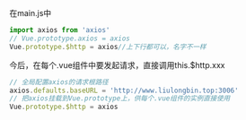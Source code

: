 在main.js中
```js
import axios from 'axios'
// Vue.prototype.axios = axios
Vue.prototype.$http = axios//上下行都可以，名字不一样
```

今后，在每个.vue组件中要发起请求，直接调用this.$http.xxx
```js
// 全局配置axios的请求根路径
axios.defaults.baseURL = 'http://www.liulongbin.top:3006'
// 把axios挂载到Vue.prototype上，供每个.vue组件的实例直接使用
Vue.prototype.$http = axios
```